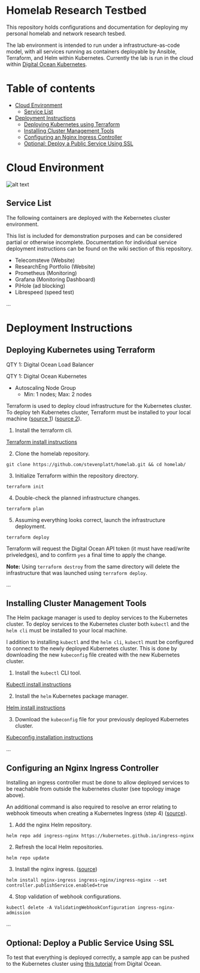 # Homelab Research Testbed 

This repository holds configurations and documentation for deploying my personal homelab and network research tesbed.

The lab environment is intended to run under a infrastructure-as-code model, with all services running as containers deployable by Ansible, Terraform, and Helm within Kubernetes. Currently the lab is run in the cloud within [Digital Ocean Kubernetes](https://www.digitalocean.com/products/kubernetes/). 

# Table of contents

<!--ts-->

- [Cloud Environment](#cloud-environment)
  - [Service List](#service-list)
- [Deployment Instructions](#deployment-instructions)
  - [Deploying Kubernetes using Terraform](#deploying-kubernetes-using-terraform)
  - [Installing Cluster Management Tools](#installing-cluster-management-tools)
  - [Configuring an Nginx Ingress Controller](#configuring-an-nginx-ingress-controller)
  - [Optional: Deploy a Public Service Using SSL](#optional-deploy-a-public-service-using-ssl)
<!--te-->

# Cloud Environment

![alt text](https://github.com/stevenplatt/homelab/blob/main/cloud_k8s.jpg?raw=true)

  
## Service List

The following containers are deployed with the Kebernetes cluster environment. 

This list is included for demonstration purposes and can be considered partial or otherwise incomplete. Documentation for individual service deployment instructions can be found on the wiki section of this repository.

- Telecomsteve (Website)
- ResearchEng Portfolio (Website)
- Prometheus (Monitoring)
- Grafana (Monitoring Dashboard)
- PiHole (ad blocking)
- Librespeed (speed test)
  
...
  
# Deployment Instructions

## Deploying Kubernetes using Terraform

QTY 1: Digital Ocean Load Balancer  

QTY 1: Digital Ocean Kubernetes
- Autoscaling Node Group
  -  Min: 1 nodes; Max: 2 nodes 

Terraform is used to deploy cloud infrastructure for the Kubernetes cluster. 
To deploy teh Kubernetes cluster, Terraform must be installed to your local machine ([source 1](https://registry.terraform.io/providers/digitalocean/digitalocean/latest/docs/resources/kubernetes_cluster)) ([source 2](https://www.youtube.com/watch?v=U5suIJwobiQ)).

1. Install the terraform cli.

[Terraform install instructions](https://learn.hashicorp.com/tutorials/terraform/install-cli)

2. Clone the homelab repository.

`git clone https://github.com/stevenplatt/homelab.git && cd homelab/`

3. Initialize Terraform within the repository directory. 

`terraform init`

4. Double-check the planned infrastructure changes. 

`terraform plan`

5. Assuming everything looks correct, launch the infrastructure deployment. 

`terraform deploy`

Terraform will request the Digital Ocean API token (it must have read/write priveledges), and to confirm `yes` a final time to apply the change.

**Note:** Using `terraform destroy` from the same directory will delete the infrastructure that was launched using `terraform deploy`.
  
...
  

## Installing Cluster Management Tools

The Helm package manager is used to deploy services to the Kubernetes cluster.
To deploy services to the Kubernetes cluster both `kubectl` and the `helm cli` must be installed to your local machine. 

I addition to installing `kubectl` and the `helm cli`, `kubectl` must be configured to connect to the newly deployed Kubernetes cluster. This is done by downloading the new `kubeconfig` file created with the new Kubernetes cluster. 

1. Install the `kubectl` CLI tool.

[Kubectl install instructions](https://kubernetes.io/docs/tasks/tools/)

2. Install the `helm` Kubernetes package manager.

[Helm install instructions](https://helm.sh/docs/intro/install/)

3. Download the `kubeconfig` file for your previously deployed Kubernetes cluster. 

[Kubeconfig installation instructions](https://docs.digitalocean.com/products/kubernetes/how-to/connect-to-cluster/)
   
...
   
## Configuring an Nginx Ingress Controller

Installing an ingress controller must be done to allow deployed services to be reachable from outside the kubernetes cluster (see topology image above).

An additional command is also required to resolve an error relating to webhook timeouts when creating a Kubernetes Ingress (step 4) ([source](https://stackoverflow.com/questions/61616203/nginx-ingress-controller-failed-calling-webhook)). 

1. Add the nginx Helm repository.

`helm repo add ingress-nginx https://kubernetes.github.io/ingress-nginx`

2. Refresh the local Helm repositories.

`helm repo update`

3. Install the nginx ingress. ([source](https://www.digitalocean.com/community/tutorials/how-to-set-up-an-nginx-ingress-on-digitalocean-kubernetes-using-helm))

`helm install nginx-ingress ingress-nginx/ingress-nginx --set controller.publishService.enabled=true`

4. Stop validation of webhook configurations.

`kubectl delete -A ValidatingWebhookConfiguration ingress-nginx-admission`
  
...
  
## Optional: Deploy a Public Service Using SSL

To test that everything is deployed correctly, a sample app can be pushed to the Kubernetes cluster using [this tutorial](https://www.digitalocean.com/community/tutorials/how-to-set-up-an-nginx-ingress-on-digitalocean-kubernetes-using-helm) from Digital Ocean. 
